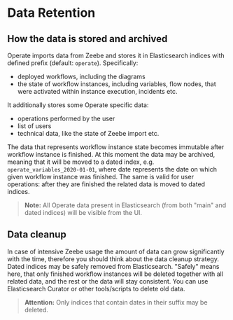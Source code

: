# Data Retention

## How the data is stored and archived

Operate imports data from Zeebe and stores it in Elasticsearch indices with defined prefix (default: `operate`). Specifically:
 * deployed workflows, including the diagrams
 * the state of workflow instances, including variables, flow nodes, that were activated within instance execution, incidents etc.
 
It additionally stores some Operate specific data:
 * operations performed by the user
 * list of users
 * technical data, like the state of Zeebe import etc.
 
The data that represents workflow instance state becomes immutable after workflow instance is finished. At this moment the data may be archived, meaning that 
it will be moved to a dated index, e.g. `operate_variables_2020-01-01`, where date represents the date on which given workflow instance was finished.
The same is valid for user operations: after they are finished the related data is moved to dated indices.

> **Note:** All Operate data present in Elasticsearch (from both "main" and dated indices) will be visible from the UI. 

## Data cleanup

In case of intensive Zeebe usage the amount of data can grow significantly with the time, therefore you should think about the data cleanup strategy. Dated indices
may be safely removed from Elasticsearch. "Safely" means here, that only finished workflow instances will be deleted together with all related data, and the rest or the data 
will stay consistent. You can use Elasticsearch Curator or other tools/scripts to delete old data.

> **Attention:** Only indices that contain dates in their suffix may be deleted.
